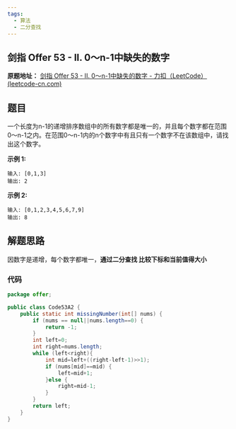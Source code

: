 ```yaml
---
tags:
  - 算法
  - 二分查找
---
```


## 剑指 Offer 53 - II. 0～n-1中缺失的数字

**原题地址：** [剑指 Offer 53 - II. 0～n-1中缺失的数字 - 力扣（LeetCode） (leetcode-cn.com)](https://leetcode-cn.com/problems/que-shi-de-shu-zi-lcof/)

## 题目

一个长度为n-1的递增排序数组中的所有数字都是唯一的，并且每个数字都在范围0～n-1之内。在范围0～n-1内的n个数字中有且只有一个数字不在该数组中，请找出这个数字。

**示例 1:**

```
输入: [0,1,3]
输出: 2
```

**示例 2:**

```
输入: [0,1,2,3,4,5,6,7,9]
输出: 8
```
## 解题思路

因数字是递增，每个数字都唯一，**通过二分查找 比较下标和当前值得大小**

### 代码

```java
package offer;

public class Code53A2 {
    public static int missingNumber(int[] nums) {
        if (nums == null||nums.length==0) {
            return -1;
        }
        int left=0;
        int right=nums.length;
        while (left<right){
            int mid=left+((right-left-1)>>1);
            if (nums[mid]==mid) {
                left=mid+1;
            }else {
                right=mid-1;
            }
        }
        return left;
    }
}

```

